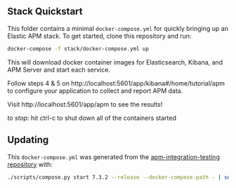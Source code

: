 ## Stack Quickstart

This folder contains a minimal `docker-compose.yml` for quickly bringing up an Elastic APM stack.
To get started, clone this repository and run:

```sh
docker-compose -f stack/docker-compose.yml up
```

This will download docker container images for Elasticsearch, Kibana, and APM Server and start each service.

Follow steps 4 & 5 on http://localhost:5601/app/kibana#/home/tutorial/apm to configure your application to collect and report APM data.

Visit http://localhost:5601/app/apm to see the results!

*to stop*: hit ctrl-c to shut down all of the containers started

## Updating

This `docker-compose.yml` was generated from the [apm-integration-testing repository](https://github.com/elastic/apm-integration-testing) with:

```sh
./scripts/compose.py start 7.3.2 --release --docker-compose-path - | sed 's/7.3.2/${STACK_VERSION:-7.3.2}/'
```
